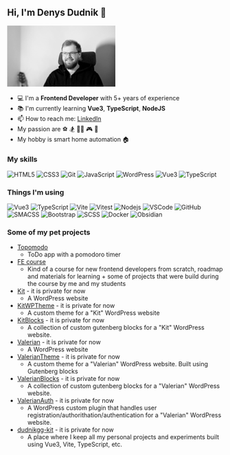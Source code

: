 ## Hi, I'm Denys Dudnik 👋

<img src="./cv-photo.jpg" width="50%"/>

- 💻 I'm a **Frontend Developer** with 5+ years of experience
- 📚 I'm currently learning **Vue3**, **TypeScript**, **NodeJS**
- 📫 How to reach me: [LinkedIn](https://www.linkedin.com/in/dudnikgg/)
- My passion are ⚽️ 🏂 👨‍💻 🎮 🎸
- My hobby is smart home automation 🏠

### My skills

![HTML5](https://img.shields.io/badge/-HTML5-black?style=flat-square&logo=html5&logoColor=white)
![CSS3](https://img.shields.io/badge/-CSS3-black?style=flat-square&logo=css3)
![Git](https://img.shields.io/badge/-Git-black?style=flat-square&logo=git)
![JavaScript](https://img.shields.io/badge/-JavaScript-black?style=flat-square&logo=javascript)
![WordPress](https://img.shields.io/badge/-WordPress-black?style=flat-square&logo=wordpress)
![Vue3](https://img.shields.io/badge/-Vue3-black?style=flat-square&logo=Vue.js)
![TypeScript](https://img.shields.io/badge/-TypeScript-black?style=flat-square&logo=TypeScript)

### Things I'm using

![Vue3](https://img.shields.io/badge/-Vue3-black?style=flat-square&logo=Vue.js)
![TypeScript](https://img.shields.io/badge/-TypeScript-black?style=flat-square&logo=TypeScript)
![Vite](https://img.shields.io/badge/-Vite-black?style=flat-square&logo=Vite)
![Vitest](https://img.shields.io/badge/-Vitest-black?style=flat-square&logo=Vitest)
![Nodejs](https://img.shields.io/badge/-Nodejs-black?style=flat-square&logo=Node.js)
![VSCode](https://img.shields.io/badge/-VSCode-black?style=flat-square&logo=visual-studio-code)
![GitHub](https://img.shields.io/badge/-GitHub-black?style=flat-square&logo=github)
![SMACSS](https://img.shields.io/badge/-SMACSS-black?style=flat-square&logo=SMACSS)
![Bootstrap](https://img.shields.io/badge/-Bootstrap-black?style=flat-square&logo=bootstrap)
![SCSS](https://img.shields.io/badge/-SCSS-black?style=flat-square&logo=SASS)
![Docker](https://img.shields.io/badge/-Docker-black?style=flat-square&logo=Docker)
![Obsidian](https://img.shields.io/badge/-Obsidian-black?style=flat-square&logo=Obsidian)

### Some of my pet projects

- [Topomodo](https://github.com/dudnikgg/topomodo)
  - ToDo app with a pomodoro timer
- [FE course](https://github.com/dudnikgg/fe-course-bro)
  - Kind of a course for new frontend developers from scratch,
    roadmap and materials for learning + some of projects that were build during the course by me and my students
- [Kit]() - it is private for now
  - A WordPress website
- [KitWPTheme]() - it is private for now
  - A custom theme for a "Kit" WordPress website
- [KitBlocks]() - it is private for now
  - A collection of custom gutenberg blocks for a "Kit" WordPress website.
- [Valerian]() - it is private for now
  - A WordPress website
- [ValerianTheme]() - it is private for now
  - A custom theme for a "Valerian" WordPress website. Built using Gutenberg blocks
- [ValerianBlocks]() - it is private for now
  - A collection of custom gutenberg blocks for a "Valerian" WordPress website.
- [ValerianAuth]() - it is private for now
  - A WordPress custom plugin that handles user registration/authorithation/authentication for a "Valerian" WordPress website.
- [dudnikgg-kit]() - it is private for now
  - A place where I keep all my personal projects and experiments built using Vue3, Vite, TypeScript, etc.

<!--
**dudnikgg/dudnikgg** is a ✨ _special_ ✨ repository because its `README.md` (this file) appears on your GitHub profile.

Here are some ideas to get you started:

- 🔭 I’m currently working on ...
- 🌱 I’m currently learning ...
- 👯 I’m looking to collaborate on ...
- 🤔 I’m looking for help with ...
- 💬 Ask me about ...
- 📫 How to reach me: ...
- 😄 Pronouns: ...
- ⚡ Fun fact: ...
-->
